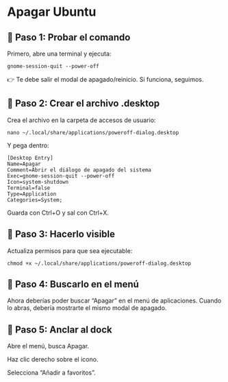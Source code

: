 # Apagar Ubuntu

## 🔹 Paso 1: Probar el comando

Primero, abre una terminal y ejecuta:

```
gnome-session-quit --power-off
```


👉 Te debe salir el modal de apagado/reinicio.
Si funciona, seguimos.

## 🔹 Paso 2: Crear el archivo .desktop

Crea el archivo en la carpeta de accesos de usuario:

```
nano ~/.local/share/applications/poweroff-dialog.desktop
```


Y pega dentro:

```
[Desktop Entry]
Name=Apagar
Comment=Abrir el diálogo de apagado del sistema
Exec=gnome-session-quit --power-off
Icon=system-shutdown
Terminal=false
Type=Application
Categories=System;

```


Guarda con Ctrl+O y sal con Ctrl+X.

## 🔹 Paso 3: Hacerlo visible

Actualiza permisos para que sea ejecutable:

```
chmod +x ~/.local/share/applications/poweroff-dialog.desktop
```

## 🔹 Paso 4: Buscarlo en el menú

Ahora deberías poder buscar “Apagar” en el menú de aplicaciones.
Cuando lo abras, debería mostrarte el mismo modal de apagado.

## 🔹 Paso 5: Anclar al dock

Abre el menú, busca Apagar.

Haz clic derecho sobre el icono.

Selecciona “Añadir a favoritos”. 
